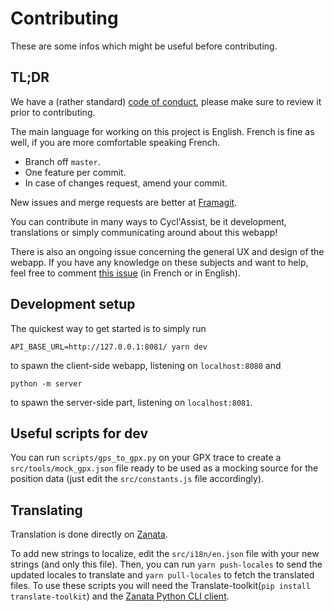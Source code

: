 Contributing
============

These are some infos which might be useful before contributing.

## TL;DR

We have a (rather standard) [code of conduct](CODE_OF_CONDUCT.md), please make
sure to review it prior to contributing.

The main language for working on this project is English. French is fine as
well, if you are more comfortable speaking French.

* Branch off `master`.
* One feature per commit.
* In case of changes request, amend your commit.

New issues and merge requests are better at
[Framagit](https://framagit.org/phyks/cyclassist).

You can contribute in many ways to Cycl'Assist, be it development,
translations or simply communicating around about this webapp!

There is also an ongoing issue concerning the general UX and design of the
webapp. If you have any knowledge on these subjects and want to help, feel
free to comment [this issue](https://framagit.org/phyks/cyclassist/issues/42)
(in French or in English).


## Development setup

The quickest way to get started is to simply run

```
API_BASE_URL=http://127.0.0.1:8081/ yarn dev
```

to spawn the client-side webapp, listening on `localhost:8080` and

```
python -m server
```

to spawn the server-side part, listening on `localhost:8081`.


## Useful scripts for dev

You can run `scripts/gps_to_gpx.py` on your GPX trace to create a
`src/tools/mock_gpx.json` file ready to be used as a mocking source for the
position data (just edit the `src/constants.js` file accordingly).


## Translating

Translation is done directly on [Zanata](https://translate.zanata.org/iteration/view/cyclassist/master?dswid=7345).

To add new strings to localize, edit the `src/i18n/en.json` file with your new
strings (and only this file). Then, you can run `yarn push-locales` to send
the updated locales to translate and `yarn pull-locales` to fetch the
translated files. To use these scripts you will need the
Translate-toolkit(`pip install translate-toolkit`) and the [Zanata Python CLI
client](https://github.com/zanata/zanata-python-client).
